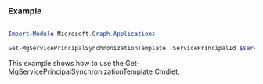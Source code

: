 ### Example

```powershell

Import-Module Microsoft.Graph.Applications

Get-MgServicePrincipalSynchronizationTemplate -ServicePrincipalId $servicePrincipalId

```
This example shows how to use the Get-MgServicePrincipalSynchronizationTemplate Cmdlet.

